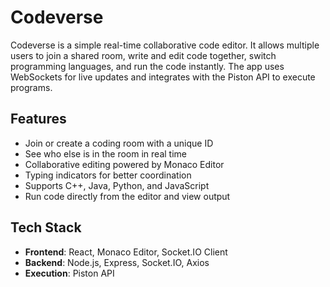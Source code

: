 # Codeverse

Codeverse is a simple real-time collaborative code editor. It allows multiple users to join a shared room, write and edit code together, switch programming languages, and run the code instantly. The app uses WebSockets for live updates and integrates with the Piston API to execute programs.

## Features
- Join or create a coding room with a unique ID  
- See who else is in the room in real time  
- Collaborative editing powered by Monaco Editor  
- Typing indicators for better coordination  
- Supports C++, Java, Python, and JavaScript  
- Run code directly from the editor and view output  

## Tech Stack
- **Frontend**: React, Monaco Editor, Socket.IO Client  
- **Backend**: Node.js, Express, Socket.IO, Axios  
- **Execution**: Piston API
